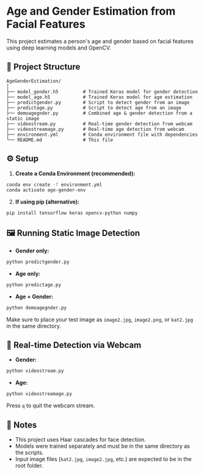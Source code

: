 
# Age and Gender Estimation from Facial Features

This project estimates a person's age and gender based on facial features using deep learning models and OpenCV.

## 📁 Project Structure

```
AgeGenderEstimation/
│
├── model_gender.h5         # Trained Keras model for gender detection
├── model_age.h5            # Trained Keras model for age estimation
├── predictgender.py        # Script to detect gender from an image
├── predictage.py           # Script to detect age from an image
├── demoagegnder.py         # Combined age & gender detection from a static image
├── videostream.py          # Real-time gender detection from webcam
├── videostreamage.py       # Real-time age detection from webcam
├── environment.yml         # Conda environment file with dependencies
└── README.md               # This file
```

## ⚙️ Setup

1. **Create a Conda Environment (recommended):**
```bash
conda env create -f environment.yml
conda activate age-gender-env
```

2. **If using pip (alternative):**
```bash
pip install tensorflow keras opencv-python numpy
```

## 🖼️ Running Static Image Detection

- **Gender only:**
```bash
python predictgender.py
```

- **Age only:**
```bash
python predictage.py
```

- **Age + Gender:**
```bash
python demoagegnder.py
```

Make sure to place your test image as `image2.jpg`, `image2.png`, or `kat2.jpg` in the same directory.

## 🎥 Real-time Detection via Webcam

- **Gender:**
```bash
python videostream.py
```

- **Age:**
```bash
python videostreamage.py
```

Press `q` to quit the webcam stream.

## 📌 Notes

- This project uses Haar cascades for face detection.
- Models were trained separately and must be in the same directory as the scripts.
- Input image files (`kat2.jpg`, `image2.jpg`, etc.) are expected to be in the root folder.



